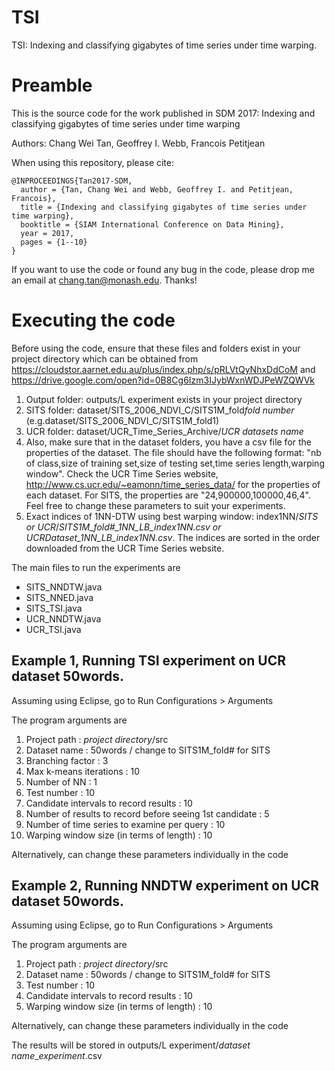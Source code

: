 # TSI
TSI: Indexing and classifying gigabytes of time series under time warping.

# Preamble
This is the source code for the work published in SDM 2017: Indexing and classifying gigabytes of time series under time warping

Authors: Chang Wei Tan, Geoffrey I. Webb, Francois Petitjean

When using this repository, please cite:
```
@INPROCEEDINGS{Tan2017-SDM,
  author = {Tan, Chang Wei and Webb, Geoffrey I. and Petitjean, Francois},
  title = {Indexing and classifying gigabytes of time series under time warping},
  booktitle = {SIAM International Conference on Data Mining},
  year = 2017,
  pages = {1--10}
}
```

If you want to use the code or found any bug in the code, please drop me an email at chang.tan@monash.edu. Thanks!

# Executing the code
Before using the code, ensure that these files and folders exist in your project directory which can be obtained from https://cloudstor.aarnet.edu.au/plus/index.php/s/pRLVtQyNhxDdCoM and https://drive.google.com/open?id=0B8Cg6Izm3IJybWxnWDJPeWZQWVk 
  1. Output folder: outputs/L experiment exists in your project directory
  2. SITS folder: dataset/SITS_2006_NDVI_C/SITS1M_fold*fold number* (e.g.dataset/SITS_2006_NDVI_C/SITS1M_fold1)
  3. UCR folder: dataset/UCR_Time_Series_Archive/*UCR datasets name*
  4. Also, make sure that in the dataset folders, you have a csv file for the properties of the dataset. The file should have the   following format: "nb of class,size of training set,size of testing set,time series length,warping window". Check the UCR Time Series website, http://www.cs.ucr.edu/~eamonn/time_series_data/ for the properties of each dataset. For SITS, the properties are "24,900000,100000,46,4". Feel free to change these parameters to suit your experiments. 
  5. Exact indices of 1NN-DTW using best warping window: index1NN/*SITS or UCR*/*SITS1M_fold#_1NN_LB_index1NN.csv or UCRDataset_1NN_LB_index1NN.csv*. The indices are sorted in the order downloaded from the UCR Time Series website. 

The main files to run the experiments are
  - SITS_NNDTW.java
  - SITS_NNED.java
  - SITS_TSI.java
  - UCR_NNDTW.java
  - UCR_TSI.java

## Example 1, Running TSI experiment on UCR dataset 50words. 
Assuming using Eclipse, go to Run Configurations > Arguments 

The program arguments are 
  1. Project path                                             : *project directory*/src
  2. Dataset name                                             : 50words / change to SITS1M_fold# for SITS 
  3. Branching factor                                         : 3
  4. Max k-means iterations                                   : 10
  5. Number of NN                                             : 1
  6. Test number                                              : 10
  7. Candidate intervals to record results                    : 10
  8. Number of results to record before seeing 1st candidate  : 5
  9. Number of time series to examine per query               : 10
  10. Warping window size (in terms of length)                : 10

Alternatively, can change these parameters individually in the code

## Example 2, Running NNDTW experiment on UCR dataset 50words. 
Assuming using Eclipse, go to Run Configurations > Arguments 

The program arguments are 
  1. Project path                                             : *project directory*/src
  2. Dataset name                                             : 50words / change to SITS1M_fold# for SITS 
  3. Test number                                              : 10
  4. Candidate intervals to record results                    : 10
  5. Warping window size (in terms of length)                 : 10

Alternatively, can change these parameters individually in the code

The results will be stored in outputs/L experiment/*dataset name*_*experiment*.csv
